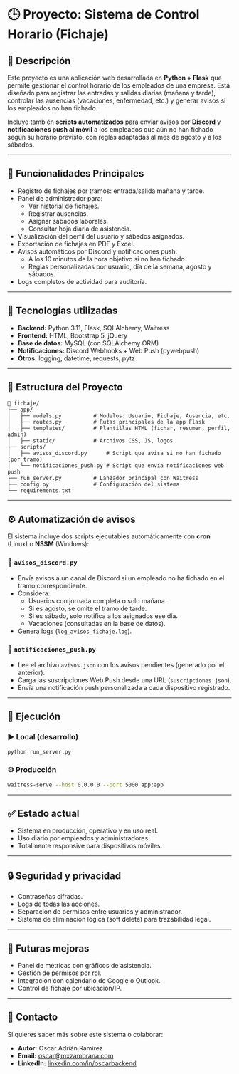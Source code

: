 # 🕒 Proyecto: Sistema de Control Horario (Fichaje)

## 📌 Descripción

Este proyecto es una aplicación web desarrollada en **Python + Flask** que permite gestionar el control horario de los empleados de una empresa. Está diseñado para registrar las entradas y salidas diarias (mañana y tarde), controlar las ausencias (vacaciones, enfermedad, etc.) y generar avisos si los empleados no han fichado.

Incluye también **scripts automatizados** para enviar avisos por **Discord** y **notificaciones push al móvil** a los empleados que aún no han fichado según su horario previsto, con reglas adaptadas al mes de agosto y a los sábados.

---

## 🚀 Funcionalidades Principales

- Registro de fichajes por tramos: entrada/salida mañana y tarde.
- Panel de administrador para:
  - Ver historial de fichajes.
  - Registrar ausencias.
  - Asignar sábados laborales.
  - Consultar hoja diaria de asistencia.
- Visualización del perfil del usuario y sábados asignados.
- Exportación de fichajes en PDF y Excel.
- Avisos automáticos por Discord y notificaciones push:
  - A los 10 minutos de la hora objetivo si no han fichado.
  - Reglas personalizadas por usuario, día de la semana, agosto y sábados.
- Logs completos de actividad para auditoría.

---

## 🧰 Tecnologías utilizadas

- **Backend:** Python 3.11, Flask, SQLAlchemy, Waitress
- **Frontend:** HTML, Bootstrap 5, jQuery
- **Base de datos:** MySQL (con SQLAlchemy ORM)
- **Notificaciones:** Discord Webhooks + Web Push (pywebpush)
- **Otros:** logging, datetime, requests, pytz

---

## 📂 Estructura del Proyecto

```
📂 fichaje/
├── app/
│   ├── models.py          # Modelos: Usuario, Fichaje, Ausencia, etc.
│   ├── routes.py          # Rutas principales de la app Flask
│   ├── templates/         # Plantillas HTML (fichar, resumen, perfil, admin)
│   ├── static/            # Archivos CSS, JS, logos
├── scripts/
│   ├── avisos_discord.py      # Script que avisa si no han fichado (por tramo)
│   └── notificaciones_push.py # Script que envía notificaciones web push
├── run_server.py          # Lanzador principal con Waitress
├── config.py              # Configuración del sistema
└── requirements.txt
```

---

## ⚙️ Automatización de avisos

El sistema incluye dos scripts ejecutables automáticamente con **cron** (Linux) o **NSSM** (Windows):

### 🔔 `avisos_discord.py`

- Envía avisos a un canal de Discord si un empleado no ha fichado en el tramo correspondiente.
- Considera:
  - Usuarios con jornada completa o solo mañana.
  - Si es agosto, se omite el tramo de tarde.
  - Si es sábado, solo notifica a los asignados ese día.
  - Vacaciones (consultadas en la base de datos).
- Genera logs (`log_avisos_fichaje.log`).

### 📲 `notificaciones_push.py`

- Lee el archivo `avisos.json` con los avisos pendientes (generado por el anterior).
- Carga las suscripciones Web Push desde una URL (`suscripciones.json`).
- Envía una notificación push personalizada a cada dispositivo registrado.

---

## 🏁 Ejecución

### ▶️ Local (desarrollo)

```bash
python run_server.py
```

### ⚙️ Producción

```bash
waitress-serve --host 0.0.0.0 --port 5000 app:app
```

---

## ✅ Estado actual

- Sistema en producción, operativo y en uso real.
- Uso diario por empleados y administradores.
- Totalmente responsive para dispositivos móviles.

---

## 🔒 Seguridad y privacidad

- Contraseñas cifradas.
- Logs de todas las acciones.
- Separación de permisos entre usuarios y administrador.
- Sistema de eliminación lógica (soft delete) para trazabilidad legal.

---

## 🧐 Futuras mejoras

- Panel de métricas con gráficos de asistencia.
- Gestión de permisos por rol.
- Integración con calendario de Google o Outlook.
- Control de fichaje por ubicación/IP.

---

## 📩 Contacto

Si quieres saber más sobre este sistema o colaborar:

- **Autor:** Oscar Adrián Ramírez
- **Email:** oscar@mxzambrana.com
- **LinkedIn:** [linkedin.com/in/oscarbackend](https://www.linkedin.com/in/oscarbackend)